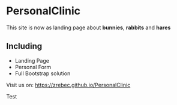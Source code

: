 # PersonalClinic

This site is now as landing page about **bunnies**, **rabbits** and **hares**

## Including

- Landing Page
- Personal Form
- Full Bootstrap solution

Visit us on: <https://zrebec.github.io/PersonalClinic>

Test
